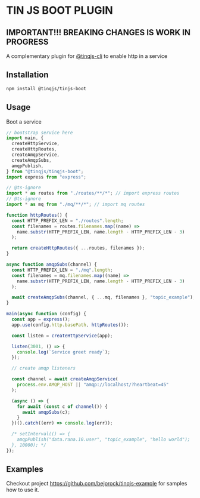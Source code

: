 # TIN JS BOOT PLUGIN

## IMPORTANT!!! BREAKING CHANGES IS WORK IN PROGRESS

A complementary plugin for [@tinqjs-cli](https://github.com/bejorock/tinqjs-cli) to enable http in a service

## Installation

```sh
npm install @tinqjs/tinjs-boot
```

## Usage

Boot a service

```js
// bootstrap service here
import main, {
  createHttpService,
  createHttpRoutes,
  createAmqpService,
  createAmqpSubs,
  amqpPublish,
} from "@tinqjs/tinqjs-boot";
import express from "express";

// @ts-ignore
import * as routes from "./routes/**/*"; // import express routes
// @ts-ignore
import * as mq from "./mq/**/*"; // import mq routes

function httpRoutes() {
  const HTTP_PREFIX_LEN = "./routes".length;
  const filenames = routes.filenames.map((name) =>
    name.substr(HTTP_PREFIX_LEN, name.length - HTTP_PREFIX_LEN - 3)
  );

  return createHttpRoutes({ ...routes, filenames });
}

async function amqpSubs(channel) {
  const HTTP_PREFIX_LEN = "./mq".length;
  const filenames = mq.filenames.map((name) =>
    name.substr(HTTP_PREFIX_LEN, name.length - HTTP_PREFIX_LEN - 3)
  );

  await createAmqpSubs(channel, { ...mq, filenames }, "topic_example");
}

main(async function (config) {
  const app = express();
  app.use(config.http.basePath, httpRoutes());

  const listen = createHttpService(app);

  listen(3001, () => {
    console.log(`Service greet ready`);
  });

  // create amqp listeners

  const channel = await createAmqpService(
    process.env.AMQP_HOST || "amqp://localhost/?heartbeat=45"
  );

  (async () => {
    for await (const c of channel()) {
      await amqpSubs(c);
    }
  })().catch((err) => console.log(err));

  /* setInterval(() => {
    amqpPublish("data.rana.10.user", "topic_example", "hello world");
  }, 10000); */
});
```

## Examples

Checkout project https://github.com/bejorock/tinqjs-example for samples how to use it.
